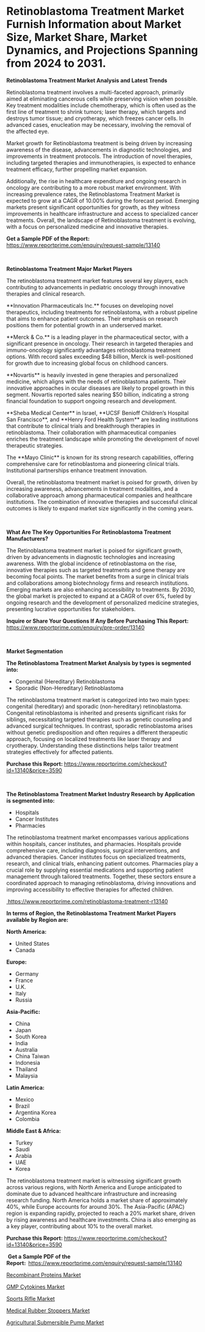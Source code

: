 <p><h1>Retinoblastoma Treatment Market Furnish Information about Market Size, Market Share, Market Dynamics, and Projections Spanning from 2024 to 2031.</h1></p><p><strong>Retinoblastoma Treatment Market Analysis and Latest Trends</strong></p>
<p><p>Retinoblastoma treatment involves a multi-faceted approach, primarily aimed at eliminating cancerous cells while preserving vision when possible. Key treatment modalities include chemotherapy, which is often used as the first line of treatment to shrink tumors; laser therapy, which targets and destroys tumor tissue; and cryotherapy, which freezes cancer cells. In advanced cases, enucleation may be necessary, involving the removal of the affected eye. </p><p>Market growth for Retinoblastoma treatment is being driven by increasing awareness of the disease, advancements in diagnostic technologies, and improvements in treatment protocols. The introduction of novel therapies, including targeted therapies and immunotherapies, is expected to enhance treatment efficacy, further propelling market expansion. </p><p>Additionally, the rise in healthcare expenditure and ongoing research in oncology are contributing to a more robust market environment. With increasing prevalence rates, the Retinoblastoma Treatment Market is expected to grow at a CAGR of 10.00% during the forecast period. Emerging markets present significant opportunities for growth, as they witness improvements in healthcare infrastructure and access to specialized cancer treatments. Overall, the landscape of Retinoblastoma treatment is evolving, with a focus on personalized medicine and innovative therapies.</p></p>
<p><strong>Get a Sample PDF of the Report:&nbsp;</strong> <a href="https://www.reportprime.com/enquiry/request-sample/13140?utm_campaign=9&utm_medium=2&utm_source=Github&utm_content=ia&utm_term=05112024&utm_id=retinoblastoma-treatment">https://www.reportprime.com/enquiry/request-sample/13140</a></p>
<p>&nbsp;</p>
<p><strong>Retinoblastoma Treatment Major Market Players</strong></p>
<p><p>The retinoblastoma treatment market features several key players, each contributing to advancements in pediatric oncology through innovative therapies and clinical research. </p><p>**Innovation Pharmaceuticals Inc.** focuses on developing novel therapeutics, including treatments for retinoblastoma, with a robust pipeline that aims to enhance patient outcomes. Their emphasis on research positions them for potential growth in an underserved market.</p><p>**Merck & Co.** is a leading player in the pharmaceutical sector, with a significant presence in oncology. Their research in targeted therapies and immuno-oncology significantly advantages retinoblastoma treatment options. With record sales exceeding $48 billion, Merck is well-positioned for growth due to increasing global focus on childhood cancers.</p><p>**Novartis** is heavily invested in gene therapies and personalized medicine, which aligns with the needs of retinoblastoma patients. Their innovative approaches in ocular diseases are likely to propel growth in this segment. Novartis reported sales nearing $50 billion, indicating a strong financial foundation to support ongoing research and development.</p><p>**Sheba Medical Center** in Israel, **UCSF Benioff Children’s Hospital San Francisco**, and **Henry Ford Health System** are leading institutions that contribute to clinical trials and breakthrough therapies in retinoblastoma. Their collaboration with pharmaceutical companies enriches the treatment landscape while promoting the development of novel therapeutic strategies.</p><p>The **Mayo Clinic** is known for its strong research capabilities, offering comprehensive care for retinoblastoma and pioneering clinical trials. Institutional partnerships enhance treatment innovation.</p><p>Overall, the retinoblastoma treatment market is poised for growth, driven by increasing awareness, advancements in treatment modalities, and a collaborative approach among pharmaceutical companies and healthcare institutions. The combination of innovative therapies and successful clinical outcomes is likely to expand market size significantly in the coming years.</p></p>
<p>&nbsp;</p>
<p><strong>What Are The Key Opportunities For Retinoblastoma Treatment Manufacturers?</strong></p>
<p><p>The Retinoblastoma treatment market is poised for significant growth, driven by advancements in diagnostic technologies and increasing awareness. With the global incidence of retinoblastoma on the rise, innovative therapies such as targeted treatments and gene therapy are becoming focal points. The market benefits from a surge in clinical trials and collaborations among biotechnology firms and research institutions. Emerging markets are also enhancing accessibility to treatments. By 2030, the global market is projected to expand at a CAGR of over 6%, fueled by ongoing research and the development of personalized medicine strategies, presenting lucrative opportunities for stakeholders.</p></p>
<p><strong>Inquire or Share Your Questions If Any Before Purchasing This Report:</strong> <a href="https://www.reportprime.com/enquiry/pre-order/13140?utm_campaign=9&utm_medium=2&utm_source=Github&utm_content=ia&utm_term=05112024&utm_id=retinoblastoma-treatment">https://www.reportprime.com/enquiry/pre-order/13140</a></p>
<p>&nbsp;</p>
<p><strong>Market Segmentation</strong></p>
<p><strong>The Retinoblastoma Treatment Market Analysis by types is segmented into:</strong></p>
<p><ul><li>Congenital (Hereditary) Retinoblastoma</li><li>Sporadic (Non-Hereditary) Retinoblastoma</li></ul></p>
<p><p>The retinoblastoma treatment market is categorized into two main types: congenital (hereditary) and sporadic (non-hereditary) retinoblastoma. Congenital retinoblastoma is inherited and presents significant risks for siblings, necessitating targeted therapies such as genetic counseling and advanced surgical techniques. In contrast, sporadic retinoblastoma arises without genetic predisposition and often requires a different therapeutic approach, focusing on localized treatments like laser therapy and cryotherapy. Understanding these distinctions helps tailor treatment strategies effectively for affected patients.</p></p>
<p><strong>Purchase this Report:&nbsp;</strong><a href="https://www.reportprime.com/checkout?id=13140&price=3590&utm_campaign=9&utm_medium=2&utm_source=Github&utm_content=ia&utm_term=05112024&utm_id=retinoblastoma-treatment">https://www.reportprime.com/checkout?id=13140&price=3590</a></p>
<p>&nbsp;</p>
<p><strong>The Retinoblastoma Treatment Market Industry Research by Application is segmented into:</strong></p>
<p><ul><li>Hospitals</li><li>Cancer Institutes</li><li>Pharmacies</li></ul></p>
<p><p>The retinoblastoma treatment market encompasses various applications within hospitals, cancer institutes, and pharmacies. Hospitals provide comprehensive care, including diagnosis, surgical interventions, and advanced therapies. Cancer institutes focus on specialized treatments, research, and clinical trials, enhancing patient outcomes. Pharmacies play a crucial role by supplying essential medications and supporting patient management through tailored treatments. Together, these sectors ensure a coordinated approach to managing retinoblastoma, driving innovations and improving accessibility to effective therapies for affected children.</p></p>
<p><a href="https://www.reportprime.com/retinoblastoma-treatment-r13140?utm_campaign=9&utm_medium=2&utm_source=Github&utm_content=ia&utm_term=05112024&utm_id=retinoblastoma-treatment">&nbsp;https://www.reportprime.com/retinoblastoma-treatment-r13140</a></p>
<p><strong>In terms of Region, the Retinoblastoma Treatment Market Players available by Region are:</strong></p>
<p>
    <p> <strong> North America: </strong>
        <ul>
            <li>United States</li>
            <li>Canada</li>
        </ul>
        </p> 
    <p> <strong> Europe: </strong>
        <ul>
            <li>Germany</li>
            <li>France</li>
            <li>U.K.</li>
            <li>Italy</li>
            <li>Russia</li>
        </ul>
        </p> 
    <p> <strong> Asia-Pacific: </strong>
        <ul>
            <li>China</li>
            <li>Japan</li>
            <li>South Korea</li>
            <li>India</li>
            <li>Australia</li>
            <li>China Taiwan</li>
            <li>Indonesia</li>
            <li>Thailand</li>
            <li>Malaysia</li>
        </ul>
        </p> 
    <p> <strong> Latin America: </strong>
        <ul>
            <li>Mexico</li>
            <li>Brazil</li>
            <li>Argentina Korea</li>
            <li>Colombia</li>
        </ul>
        </p> 
    <p> <strong> Middle East & Africa: </strong>
        <ul>
            <li>Turkey</li>
            <li>Saudi</li>
            <li>Arabia</li>
            <li>UAE</li>
            <li>Korea</li>
        </ul>
    </p>
    </p>
<p><p>The retinoblastoma treatment market is witnessing significant growth across various regions, with North America and Europe anticipated to dominate due to advanced healthcare infrastructure and increasing research funding. North America holds a market share of approximately 40%, while Europe accounts for around 30%. The Asia-Pacific (APAC) region is expanding rapidly, projected to reach a 20% market share, driven by rising awareness and healthcare investments. China is also emerging as a key player, contributing about 10% to the overall market.</p></p>
<p><strong>Purchase this Report: </strong><a href="https://www.reportprime.com/checkout?id=13140&price=3590&utm_campaign=9&utm_medium=2&utm_source=Github&utm_content=ia&utm_term=05112024&utm_id=retinoblastoma-treatment">https://www.reportprime.com/checkout?id=13140&price=3590</a></p>
<p>&nbsp;<strong>Get a Sample PDF of the Report:&nbsp;&nbsp;</strong><a href="https://www.reportprime.com/enquiry/request-sample/13140?utm_campaign=9&utm_medium=2&utm_source=Github&utm_content=ia&utm_term=05112024&utm_id=retinoblastoma-treatment">https://www.reportprime.com/enquiry/request-sample/13140</a></p>
<p><strong></strong></p>
<p><p><a href="https://issuu.com/reportprime-2/docs/recombinant-proteins-market-size-20_dbfde46c0e9450?utm_campaign=9&utm_medium=2&utm_source=Github&utm_content=ia&utm_term=05112024&utm_id=retinoblastoma-treatment">Recombinant Proteins Market</a></p><p><a href="https://issuu.com/reportprime-2/docs/gmp-cytokines-market-size-2030.pptx_ebffd1ceac1b86?utm_campaign=9&utm_medium=2&utm_source=Github&utm_content=ia&utm_term=05112024&utm_id=retinoblastoma-treatment">GMP Cytokines Market</a></p><p><a href="https://github.com/Annahawkins697/Market-Research-Report-List-1/blob/main/sports-rifle-market.md?utm_campaign=9&utm_medium=2&utm_source=Github&utm_content=ia&utm_term=05112024&utm_id=retinoblastoma-treatment">Sports Rifle Market</a></p><p><a href="https://issuu.com/reportprime-2/docs/medical-rubber-stoppers-market-size_e098e62ce53e86?utm_campaign=9&utm_medium=2&utm_source=Github&utm_content=ia&utm_term=05112024&utm_id=retinoblastoma-treatment">Medical Rubber Stoppers Market</a></p><p><a href="https://github.com/WashimHussain441/Market-Research-Report-List-1/blob/main/agricultural-submersible-pump-market.md?utm_campaign=9&utm_medium=2&utm_source=Github&utm_content=ia&utm_term=05112024&utm_id=retinoblastoma-treatment">Agricultural Submersible Pump Market</a></p></p>